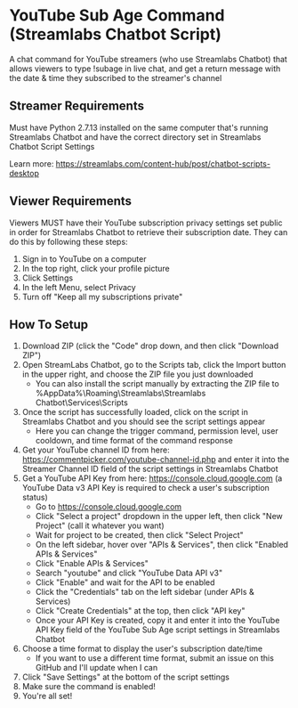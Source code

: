 # YouTube Sub Age Command (Streamlabs Chatbot Script)

A chat command for YouTube streamers (who use Streamlabs Chatbot) that allows viewers to type !subage in live chat, and get a return message with the date & time they subscribed to the streamer's channel

## Streamer Requirements

Must have Python 2.7.13 installed on the same computer that's running Streamlabs Chatbot and have the correct directory set in Streamlabs Chatbot Script Settings 

Learn more: https://streamlabs.com/content-hub/post/chatbot-scripts-desktop

## Viewer Requirements

Viewers MUST have their YouTube subscription privacy settings set public in order for Streamlabs Chatbot to retrieve their subscription date. They can do this by following these steps:
1. Sign in to YouTube on a computer
2. In the top right, click your profile picture
3. Click Settings 
4. In the left Menu, select Privacy
5. Turn off "Keep all my subscriptions private"

## How To Setup

1. Download ZIP (click the "Code" drop down, and then click "Download ZIP")
2. Open StreamLabs Chatbot, go to the Scripts tab, click the Import button in the upper right, and choose the ZIP file you just downloaded
    - You can also install the script manually by extracting the ZIP file to %AppData%\Roaming\Streamlabs\Streamlabs Chatbot\Services\Scripts
3. Once the script has successfully loaded, click on the script in Streamlabs Chatbot and you should see the script settings appear
    - Here you can change the trigger command, permission level, user cooldown, and time format of the command response
5. Get your YouTube channel ID from here: https://commentpicker.com/youtube-channel-id.php and enter it into the Streamer Channel ID field of the script settings in Streamlabs Chatbot
6. Get a YouTube API Key from here: https://console.cloud.google.com (a YouTube Data v3 API Key is required to check a user's subscription status)
    - Go to https://console.cloud.google.com
    - Click "Select a project" dropdown in the upper left, then click "New Project" (call it whatever you want)
    - Wait for project to be created, then click "Select Project"
    - On the left sidebar, hover over "APIs & Services", then click "Enabled APIs & Services"
    - Click "Enable APIs & Services"
    - Search "youtube" and click "YouTube Data API v3"
    - Click "Enable" and wait for the API to be enabled
    - Click the "Credentials" tab on the left sidebar (under APIs & Services)
    - Click "Create Credentials" at the top, then click "API key"
    - Once your API Key is created, copy it and enter it into the YouTube API Key field of the YouTube Sub Age script settings in Streamlabs Chatbot
7. Choose a time format to display the user's subscription date/time
    - If you want to use a different time format, submit an issue on this GitHub and I'll update when I can
8. Click "Save Settings" at the bottom of the script settings
9. Make sure the command is enabled!
10. You're all set!
